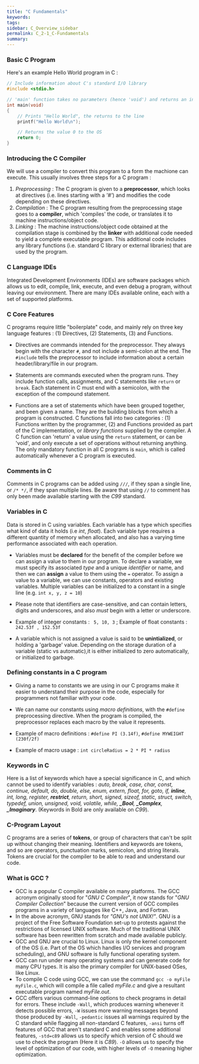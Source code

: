 ```yaml
---
title: "C Fundamentals"
keywords:
tags:
sidebar: C_Overview_sidebar
permalink: C_2-1_C-Fundamentals
summary:
---
```

### Basic C Program

Here's an example Hello World program in C :

```c
// Include information about C's standard I/O library
#include <stdio.h> 

// 'main' function takes no parameters (hence 'void') and returns an integer value.
int main(void)
{
    // Prints "Hello World", the returns to the line
    printf("Hello World\n");

    // Returns the value 0 to the OS
    return 0;
}
```

### Introducing the C Compiler

We will use a compiler to convert this program to a form the machione can execute. This usually involves three steps for a C program :

1. *Preprocessing* : The C program is given to a **preprocessor**, which looks at directives (i.e. lines starting with a *'#'*) and modifies the code depending on these directives.
2. *Compilation* : The C program resulting from the preprocessing stage goes to a **compiler**, which 'compiles' the code, or translates it to machine instructions/object code.
3. *Linking* : The machine instructions/object code obtained at the compilation stage is combined by the **linker** with additional code needed to yield a complete executable program. This additional code includes any library functions (i.e. standard C library or external libraries) that are used by the program.

### C Language IDEs

Integrated Development Environments (IDEs) are software packages which allows us to edit, compile, link, execute, and even debug a program, without leaving our environment. There are many IDEs available online, each with a set of supported platforms.

### C Core Features

C programs require little "boilerplate" code, and mainly rely on three key language features : (1) Directives, (2) Statements, (3) and Functions. 

- Directives are commands intended for the preprocessor. They always begin with the character ```#```, and not include a semi-colon at the end. The ```#include``` tells the preprocessor to include information about a certain header/library/file in our program.

- Statements are commands executed when the program runs. They include function calls, assignments, and C statements like ```return``` or ```break```. Each statement in C must end with a semicolon, with the exception of the compound statement.

- Functions are a set of statements which have been grouped together, and been given a name. They are the building blocks from which a program is constructed. C functions fall into two categories : (1) Functions written by the programmer, (2) and Functions provided as part of the C implementation, or *library functions* supplied by the compiler. A C function can 'return' a value using the ```return``` statement, or can be 'void', and only execute a set of operations without returning anything. The only mandatory function in all C programs is ```main```, which is called automatically whenever a C program is executed.

### Comments in C

Comments in C programs can be added using ```///```, if they span a single line, or ```/* */```, if they span multiple lines. Be aware that using ```//``` to comment has only been made available starting with the *C99* standard.

### Variables in C

Data is stored in C using variables. Each variable has a type which specifies what kind of data it holds (i.e *int*, *float*). Each variable type requires a different quantity of memory when allocated, and also has a varying time performance associated with each operation. 

- Variables must be **declared** for the benefit of the compiler before we can assign a value to them in our program. To declare a variable, we must specify its associated *type* and a unique *identifier* or name, and then we can **assign** a value to them using the ```=``` operator. To assign a value to a variable, we can use constants, operators and existing variables. Multiple variables can be initialized to a constant in a single line (e.g. ```int x, y, z = 10```)

- Please note that identifiers are case-sensitive, and can contain letters, digits and underscores, and also *must* begin with a letter or underscore. 

- Example of integer constants : ``` 5, 10, 3``` ;  Example of float constants : ``` 242.53f , 152.53f```

- A variable which is not assigned a value is said to be **unintialized**, or holding a 'garbage' value. Depending on the storage duration of a variable (static vs automatic),it is either initialized to zero automatically, or initialized to garbage.

### Defining constants in a C program
- Giving a name to constants we are using in our C programs make it easier to understand their purpose in the code, especially for programmers not familiar with your code.

- We can name our constants using *macro definitions*, with the ```#define``` preprocessing directive. When the program is compiled, the preprocessor replaces each macro by the value it represents.

- Example of macro definitions : ```#define PI (3.14f)```, ```#define MYWEIGHT (230f/2f)```
- Example of macro usage : ```int circleRadius = 2 * PI * radius```

### Keywords in C
Here is a list of keywords which have a special significance in C, and which cannot be used to identify variables : *auto, break, case, char, const, continue, default, do, double, else, enum, extern, float, for, goto, if, **inline**, int, long, register, **restrict**, return, short, signed, sizeof, static, struct, switch, typedef, union, unsigned, void, volatile, while, **_Bool**, **_Complex**, **_Imaginary***. (Keywords in Bold are only available on *C99*).

### C-Program Layout
C programs are a series of **tokens**, or group of characters that can't be split up without changing their meaning. Identifiers and keywords are tokens, and so are operators, punctuation marks, semicolon, and string literals. Tokens are crucial for the compiler to be able to read and understand our code.

### What is GCC ?

- GCC is a popular C compiler available on many platforms. The GCC acronym originally stood for "*GNU C Compiler*", it now stands for "*GNU Compiler Collection*" because the current version of GCC compiles programs in a variety of languages like C++, Java, and Fortran. 
- In the above acronym, GNU stands for *"GNU's not UNIX!"*. GNU is a project of the Free Software Foundation set-up to protests against the restrictions of licensed UNIX software. Much of the traditional UNIX software has been rewritten from scratch and made available publicly. 
- GCC and GNU are crucial to Linux. Linux is only the kernel component of the OS (i.e. Part of the OS which handles I/O services and program scheduling), and GNU software is fully functional operating system.
- GCC can run under many operating systems and can generate code for many CPU types. It is also the primary compiler for UNIX-based OSes, like Linux.
- To compile C code using GCC, we can use the command ```gcc -o myFile myFile.c```, which will compile a file called *myFile.c* and give a resultant executable program named *myFile.out*.
- GCC offers various command-line options to check programs in detail for errors. These include ```-Wall```, which produces warning whenever it detects possible errors, ```-W``` issues more warning messages beyond those produced by ```-Wall```, ```-pedantic``` issues all warnings required by the C standard while flagging all non-standard C features, ```-ansi``` turns off features of GCC that aren't standard C and enables some additional features, ```-std=c89``` allows us to specify which version of C should we use to check the program (Here it is *C89*). ```-O``` allows us to specify the level of optimization of our code, with higher levels of ```-O``` meaning higher optimization.